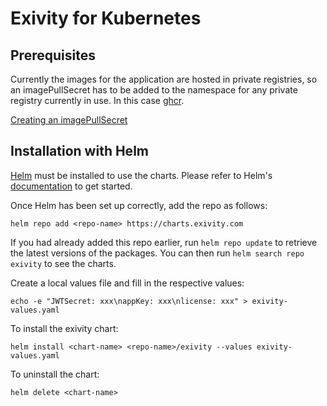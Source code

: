 # Exivity for Kubernetes

## Prerequisites

Currently the images for the application are hosted in private registries, so an
imagePullSecret has to be added to the namespace for any private registry
currently in use. In this case [ghcr](https://ghcr.io).

[Creating an imagePullSecret](https://kubernetes.io/docs/tasks/configure-pod-container/pull-image-private-registry/)

## Installation with Helm

[Helm](https://helm.sh) must be installed to use the charts. Please refer to
Helm's [documentation](https://helm.sh/docs) to get started.

Once Helm has been set up correctly, add the repo as follows:

    helm repo add <repo-name> https://charts.exivity.com

If you had already added this repo earlier, run `helm repo update` to retrieve
the latest versions of the packages. You can then run `helm search repo exivity`
to see the charts.

Create a local values file and fill in the respective values:

    echo -e "JWTSecret: xxx\nappKey: xxx\nlicense: xxx" > exivity-values.yaml

To install the exivity chart:

    helm install <chart-name> <repo-name>/exivity --values exivity-values.yaml

To uninstall the chart:

    helm delete <chart-name>
